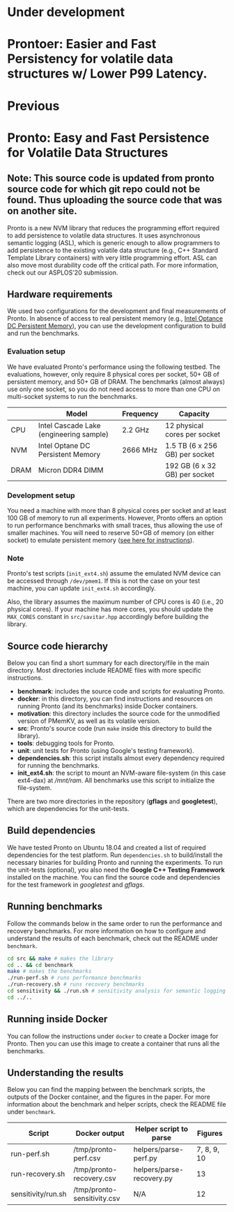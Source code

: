 # Under development
# Prontoer: Easier and Fast Persistency for volatile data structures w/ Lower P99 Latency.

# Previous
# Pronto: Easy and Fast Persistence for Volatile Data Structures

## Note: This source code is updated from pronto source code for which git repo could not be found. Thus uploading the source code that was on another site.

Pronto is a new NVM library that reduces the programming effort required to add persistence to volatile data structures.
It uses asynchronous semantic logging (ASL), which is generic enough to allow programmers to add persistence to the existing volatile data structure (e.g., C++ Standard Template Library containers) with very little programming effort.
ASL can also move most durability code off the critical path. For more information, check out our ASPLOS'20 submission.

## Hardware requirements
We used two configurations for the development and final measurements of Pronto.
In absence of access to real persistent memory (e.g., [Intel Optance DC Persistent Memory](https://www.intel.com/content/www/us/en/architecture-and-technology/optane-dc-persistent-memory.html)), 
you can use the development configuration to build and run the benchmarks.

### Evaluation setup
We have evaluated Pronto's performance using the following testbed.
The evaluations, however, only require 8 physical cores per socket, 50+ GB of persistent memory, and 50+ GB of DRAM.
The benchmarks (almost always) use only one socket, so you do not need access to more than one CPU on multi-socket systems to run the benchmarks.

|       | Model                                   | Frequency | Capacity                        |
|-------|-----------------------------------------|-----------|---------------------------------|
| CPU   | Intel Cascade Lake (engineering sample) | 2.2 GHz   | 12 physical cores per socket    |
| NVM   | Intel Optane DC Persistent Memory       | 2666 MHz  | 1.5 TB (6 x 256 GB) per socket  |
| DRAM  | Micron DDR4 DIMM                        |           | 192 GB (6 x 32 GB) per socket   |

### Development setup
You need a machine with more than 8 physical cores per socket and at least 100 GB of memory to run all experiments.
However, Pronto offers an option to run performance benchmarks with small traces, thus allowing the use of smaller machines.
You will need to reserve 50+GB of memory (on either socket) to emulate persistent memory ([see here for instructions](https://pmem.io/2016/02/22/pm-emulation.html)). 

### Note
Pronto's test scripts (`init_ext4.sh`) assume the emulated NVM device can be accessed through `/dev/pmem1`.
If this is not the case on your test machine, you can update `init_ext4.sh` accordingly.

Also, the library assumes the maximum number of CPU cores is 40 (i.e., 20 physical cores). 
If your machine has more cores, you should update the `MAX_CORES` constant in 
`src/savitar.hpp` accordingly before building the library.

## Source code hierarchy
Below you can find a short summary for each directory/file in the main directory.
Most directories include README files with more specific instructions.

- **benchmark**: includes the source code and scripts for evaluating Pronto.
- **docker**: in this directory, you can find instructions and resources on running Pronto (and its benchmarks) inside Docker containers.
- **motivation**: this directory includes the source code for the unmodified version of PMemKV, as well as its volatile version.
- **src**: Pronto's source code (run `make` inside this directory to build the library).
- **tools**: debugging tools for Pronto.
- **unit**: unit tests for Pronto (using Google's testing framework).
- **dependencies.sh**: this script installs almost every dependency required for running the benchmarks.
- **init_ext4.sh**: the script to mount an NVM-aware file-system (in this case ext4-dax) at */mnt/ram*. All benchmarks use this script to initialize the file-system.

There are two more directories in the repository (**gflags** and **googletest**), which are dependencies for the unit-tests.

## Build dependencies
We have tested Pronto on Ubuntu 18.04 and created a list of required dependencies for the test platform. 
Run `dependencies.sh` to build/install the necessary binaries for building Pronto and running the experiments.
To run the unit-tests (optional), you also need the **Google C++ Testing Framework** installed on the machine.
You can find the source code and dependencies for the test framework in *googletest* and *gflags*.

## Running benchmarks
Follow the commands below in the same order to run the performance and recovery benchmarks.
For more information on how to configure and understand the results of each benchmark, 
check out the README under `benchmark`.

```bash
cd src && make # makes the library
cd .. && cd benchmark
make # makes the benchmarks
./run-perf.sh # runs performance benchmarks
./run-recovery.sh # runs recovery benchmarks
cd sensitivity && ./run.sh # sensitivity analysis for semantic logging
cd ../..
```

## Running inside Docker
You can follow the instructions under `docker` to create a Docker image for Pronto.
Then you can use this image to create a container that runs all the benchmarks.

## Understanding the results
Below you can find the mapping between the benchmark scripts, the outputs of the Docker container, and the figures in the paper.
For more information about the benchmark and helper scripts, check the README file under `benchmark`.

| Script              | Docker output               | Helper script to parse    | Figures     |
|---------------------|-----------------------------|---------------------------|-------------|
| run-perf.sh         | /tmp/pronto-perf.csv        | helpers/parse-perf.py     | 7, 8, 9, 10 |
| run-recovery.sh     | /tmp/pronto-recovery.csv    | helpers/parse-recovery.py | 13          |
| sensitivity/run.sh  | /tmp/pronto-sensitivity.csv | N/A                       | 12          |
